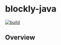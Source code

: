 # blockly-java

[![build](https://github.com/less-xx/blockly-java/actions/workflows/maven.yml/badge.svg)](https://github.com/less-xx/blockly-java/actions/workflows/maven.yml)

## Overview


